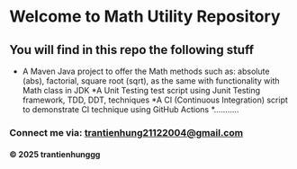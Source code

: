 # Welcome to Math Utility Repository

## You will find in this repo the following stuff

* A Maven Java project to offer the Math methods such as: absolute (abs), factorial, square root (sqrt), as the same with functionality with Math class in JDK
*A Unit Testing test script using Junit Testing framework, TDD, DDT, techniques
*A CI (Continuous Integration) script to demonstrate CI technique using GitHub Actions
*...........

### Connect me via: trantienhung21122004@gmail.com

#### &#169; 2025 trantienhunggg